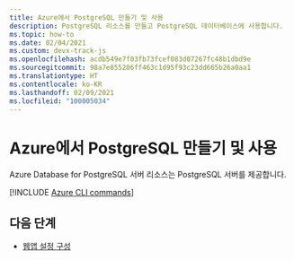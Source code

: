 ```yaml
---
title: Azure에서 PostgreSQL 만들기 및 사용
description: PostgreSQL 리소스를 만들고 PostgreSQL 데이터베이스에 사용합니다.
ms.topic: how-to
ms.date: 02/04/2021
ms.custom: devx-track-js
ms.openlocfilehash: acdb549e7f03fb73fcef083d07267fc48b1dbd9e
ms.sourcegitcommit: 98a7e855206ff463c1d95f93c23dd665b26a0aa1
ms.translationtype: HT
ms.contentlocale: ko-KR
ms.lasthandoff: 02/09/2021
ms.locfileid: "100005034"
---
```

# <a name="create-and-use-postgresql-on-azure"></a>Azure에서 PostgreSQL 만들기 및 사용

Azure Database for PostgreSQL 서버 리소스는 PostgreSQL 서버를 제공합니다. 

[!INCLUDE [Azure CLI commands](../../includes/azure-cli-postgresql-db.md)]

## <a name="next-steps"></a>다음 단계

* [웹앱 설정 구성](../configure-web-app-settings.md)

